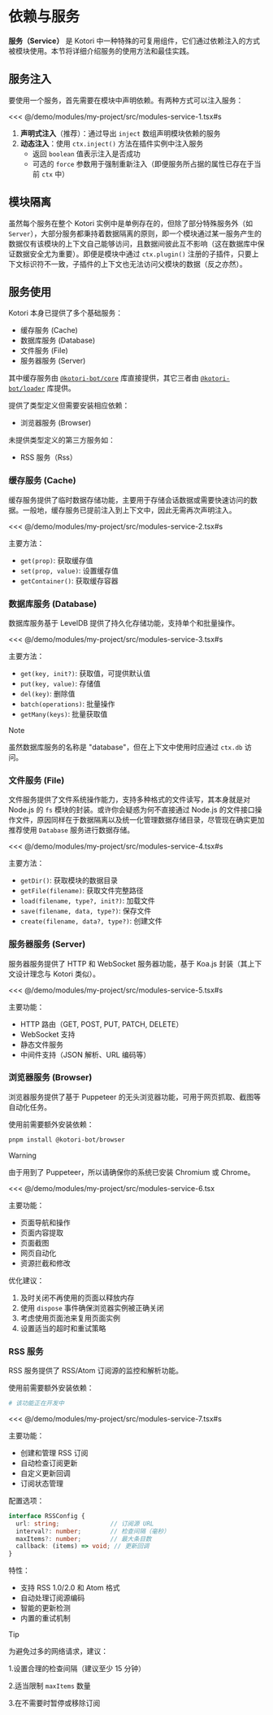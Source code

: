 # 依赖与服务

**服务（Service）** 是 Kotori 中一种特殊的可复用组件，它们通过依赖注入的方式被模块使用。本节将详细介绍服务的使用方法和最佳实践。

## 服务注入

要使用一个服务，首先需要在模块中声明依赖。有两种方式可以注入服务：

<<< @/demo/modules/my-project/src/modules-service-1.tsx#s

1. **声明式注入**（推荐）：通过导出 `inject` 数组声明模块依赖的服务
2. **动态注入**：使用 `ctx.inject()` 方法在插件实例中注入服务
   - 返回 `boolean` 值表示注入是否成功
   - 可选的 `force` 参数用于强制重新注入（即便服务所占据的属性已存在于当前 `ctx` 中）

## 模块隔离

虽然每个服务在整个 Kotori 实例中是单例存在的，但除了部分特殊服务外（如 `Server`），大部分服务都秉持着数据隔离的原则，即一个模块通过某一服务产生的数据仅有该模块的上下文自己能够访问，且数据间彼此互不影响（这在数据库中保证数据安全尤为重要）。即便是模块中通过 `ctx.plugin()` 注册的子插件，只要上下文标识符不一致，子插件的上下文也无法访问父模块的数据（反之亦然）。

## 服务使用

Kotori 本身已提供了多个基础服务：

- 缓存服务 (Cache)
- 数据库服务 (Database)
- 文件服务 (File)
- 服务器服务 (Server)

其中缓存服务由 [`@kotori-bot/core`](https://www.npmjs.com/package/@kotori-bot/core) 库直接提供，其它三者由 [`@kotori-bot/loader`](https://www.npmjs.com/package/@kotori-bot/loader) 库提供。

提供了类型定义但需要安装相应依赖：

- 浏览器服务 (Browser)

未提供类型定义的第三方服务如：

- RSS 服务（Rss）

### 缓存服务 (Cache)

缓存服务提供了临时数据存储功能，主要用于存储会话数据或需要快速访问的数据。一般地，缓存服务已提前注入到上下文中，因此无需再次声明注入。

<<< @/demo/modules/my-project/src/modules-service-2.tsx#s

主要方法：

- `get(prop)`: 获取缓存值
- `set(prop, value)`: 设置缓存值
- `getContainer()`: 获取缓存容器

### 数据库服务 (Database)

数据库服务基于 LevelDB 提供了持久化存储功能，支持单个和批量操作。

<<< @/demo/modules/my-project/src/modules-service-3.tsx#s

主要方法：

- `get(key, init?)`: 获取值，可提供默认值
- `put(key, value)`: 存储值
- `del(key)`: 删除值
- `batch(operations)`: 批量操作
- `getMany(keys)`: 批量获取值

> [!NOTE]
> 虽然数据库服务的名称是 "database"，但在上下文中使用时应通过 `ctx.db` 访问。

### 文件服务 (File)

文件服务提供了文件系统操作能力，支持多种格式的文件读写，其本身就是对 Node.js 的 `fs` 模块的封装。或许你会疑惑为何不直接通过 Node.js 的文件接口操作文件，原因同样在于数据隔离以及统一化管理数据存储目录，尽管现在确实更加推荐使用 `Database` 服务进行数据存储。

<<< @/demo/modules/my-project/src/modules-service-4.tsx#s

主要方法：

- `getDir()`: 获取模块的数据目录
- `getFile(filename)`: 获取文件完整路径
- `load(filename, type?, init?)`: 加载文件
- `save(filename, data, type?)`: 保存文件
- `create(filename, data?, type?)`: 创建文件

### 服务器服务 (Server)

服务器服务提供了 HTTP 和 WebSocket 服务器功能，基于 Koa.js 封装（其上下文设计理念与 Kotori 类似）。

<<< @/demo/modules/my-project/src/modules-service-5.tsx#s

主要功能：

- HTTP 路由（GET, POST, PUT, PATCH, DELETE）
- WebSocket 支持
- 静态文件服务
- 中间件支持（JSON 解析、URL 编码等）

### 浏览器服务 (Browser)

浏览器服务提供了基于 Puppeteer 的无头浏览器功能，可用于网页抓取、截图等自动化任务。

使用前需要额外安装依赖：

```bash
pnpm install @kotori-bot/browser
```

> [!WARNING]
> 由于用到了 Puppeteer，所以请确保你的系统已安装 Chromium 或 Chrome。

<<< @/demo/modules/my-project/src/modules-service-6.tsx

主要功能：

- 页面导航和操作
- 页面内容提取
- 页面截图
- 网页自动化
- 资源拦截和修改

优化建议：

1. 及时关闭不再使用的页面以释放内存
2. 使用 `dispose` 事件确保浏览器实例被正确关闭
3. 考虑使用页面池来复用页面实例
4. 设置适当的超时和重试策略

### RSS 服务

RSS 服务提供了 RSS/Atom 订阅源的监控和解析功能。

使用前需要额外安装依赖：

```bash
# 该功能正在开发中
```

<<< @/demo/modules/my-project/src/modules-service-7.tsx#s

主要功能：

- 创建和管理 RSS 订阅
- 自动检查订阅更新
- 自定义更新回调
- 订阅状态管理

配置选项：

```typescript
interface RSSConfig {
  url: string;              // 订阅源 URL
  interval?: number;        // 检查间隔（毫秒）
  maxItems?: number;        // 最大条目数
  callback: (items) => void; // 更新回调
}
```

特性：

- 支持 RSS 1.0/2.0 和 Atom 格式
- 自动处理订阅源编码
- 智能的更新检测
- 内置的重试机制

> [!TIP]
> 为避免过多的网络请求，建议：
>
> 1.设置合理的检查间隔（建议至少 15 分钟）
>
> 2.适当限制 `maxItems` 数量
>
> 3.在不需要时暂停或移除订阅
